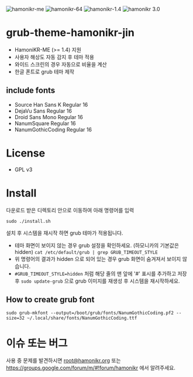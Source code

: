 ![hamonikr-me](https://img.shields.io/badge/hamonikr-me-orange)
![hamonikr-64](https://img.shields.io/badge/hamonikr-64bit-green)
![hamonikr-1.4](https://img.shields.io/badge/hamonikr-1.4-blueviolet)
![hamonikr 3.0](https://img.shields.io/badge/hamonikr-3.0-brightgreen)

# grub-theme-hamonikr-jin

 * HamoniKR-ME (>= 1.4) 지원
 * 사용자 해상도 자동 감지 후 테마 적용
 * 와이드 스크린의 경우 자동으로 비율을 계산
 * 한글 폰트로 grub 테마 제작

## include fonts 
 - Source Han Sans K Regular 16
 - DejaVu Sans Regular 16
 - Droid Sans Mono Regular 16
 - NanumSquare Regular 16
 - NanumGothicCoding Regular 16

# License
 * GPL v3

# Install
다운로드 받은 디렉토리 안으로 이동하여 아래 명령어를 입력

```sudo ./install.sh```

설치 후 시스템을 재시작 하면 grub 테마가 적용됩니다.

 * 테마 화면이 보이지 않는 경우 grub 설정을 확인하세요. (하모니카의 기본값은 hidden)
 ```cat /etc/default/grub | grep GRUB_TIMEOUT_STYLE```
 * 위 명령어의 결과가 hidden 으로 되어 있는 경우 grub 화면이 숨겨져서 보이지 않습니다.
 * ```#GRUB_TIMEOUT_STYLE=hidden``` 처럼 해당 줄의 맨 앞에 '#' 표시를 추가하고 저장 후 ```sudo update-grub``` 으로 grub 이미지를 재생성 후 시스템을 재시작하세요.


## How to create grub font
```
sudo grub-mkfont --output=/boot/grub/fonts/NanumGothicCoding.pf2 --size=32 ~/.local/share/fonts/NanumGothicCoding.ttf
```

 # 이슈 또는 버그
 사용 중 문제를 발견하시면 root@hamonikr.org 또는 https://groups.google.com/forum/m/#!forum/hamonikr 에서 알려주세요.
